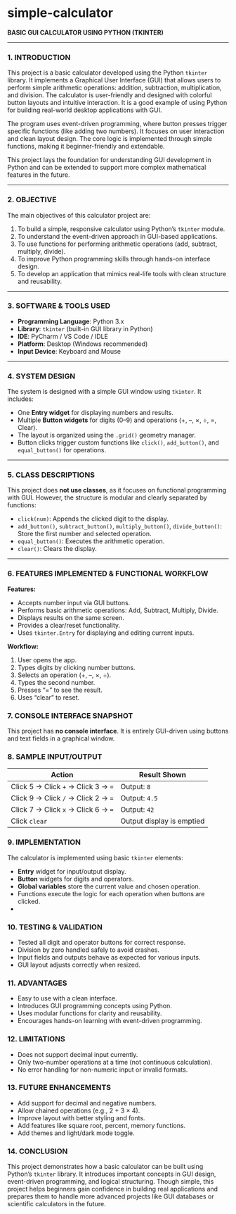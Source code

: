 # simple-calculator

**BASIC GUI CALCULATOR USING PYTHON (TKINTER)**

---

### 1. **INTRODUCTION**

This project is a basic calculator developed using the Python `tkinter` library. It implements a Graphical User Interface (GUI) that allows users to perform simple arithmetic operations: addition, subtraction, multiplication, and division. The calculator is user-friendly and designed with colorful button layouts and intuitive interaction. It is a good example of using Python for building real-world desktop applications with GUI.

The program uses event-driven programming, where button presses trigger specific functions (like adding two numbers). It focuses on user interaction and clean layout design. The core logic is implemented through simple functions, making it beginner-friendly and extendable.

This project lays the foundation for understanding GUI development in Python and can be extended to support more complex mathematical features in the future.

---

### 2. **OBJECTIVE**

The main objectives of this calculator project are:

1. To build a simple, responsive calculator using Python’s `tkinter` module.
2. To understand the event-driven approach in GUI-based applications.
3. To use functions for performing arithmetic operations (add, subtract, multiply, divide).
4. To improve Python programming skills through hands-on interface design.
5. To develop an application that mimics real-life tools with clean structure and reusability.

---

### 3. **SOFTWARE & TOOLS USED**

* **Programming Language**: Python 3.x
* **Library**: `tkinter` (built-in GUI library in Python)
* **IDE**: PyCharm / VS Code / IDLE
* **Platform**: Desktop (Windows recommended)
* **Input Device**: Keyboard and Mouse

---

### 4. **SYSTEM DESIGN**

The system is designed with a simple GUI window using `tkinter`. It includes:

* One **Entry widget** for displaying numbers and results.
* Multiple **Button widgets** for digits (0–9) and operations (+, –, ×, ÷, =, Clear).
* The layout is organized using the `.grid()` geometry manager.
* Button clicks trigger custom functions like `click()`, `add_button()`, and `equal_button()` for operations.

---

### 5. **CLASS DESCRIPTIONS**

This project does **not use classes**, as it focuses on functional programming with GUI. However, the structure is modular and clearly separated by functions:

* `click(num)`: Appends the clicked digit to the display.
* `add_button()`, `subtract_button()`, `multiply_button()`, `divide_button()`: Store the first number and selected operation.
* `equal_button()`: Executes the arithmetic operation.
* `clear()`: Clears the display.

---

### 6. **FEATURES IMPLEMENTED & FUNCTIONAL WORKFLOW**

**Features:**

* Accepts number input via GUI buttons.
* Performs basic arithmetic operations: Add, Subtract, Multiply, Divide.
* Displays results on the same screen.
* Provides a clear/reset functionality.
* Uses `tkinter.Entry` for displaying and editing current inputs.

**Workflow:**

1. User opens the app.
2. Types digits by clicking number buttons.
3. Selects an operation (+, –, ×, ÷).
4. Types the second number.
5. Presses “=” to see the result.
6. Uses “clear” to reset.
### 7. **CONSOLE INTERFACE SNAPSHOT**

This project has **no console interface**. It is entirely GUI-driven using buttons and text fields in a graphical window.

### 8. **SAMPLE INPUT/OUTPUT**

| Action                              | Result Shown              |
| ----------------------------------- | ------------------------- |
| Click 5 → Click `+` → Click 3 → `=` | Output: `8`               |
| Click 9 → Click `/` → Click 2 → `=` | Output: `4.5`             |
| Click 7 → Click `x` → Click 6 → `=` | Output: `42`              |
| Click `clear`                       | Output display is emptied |

### 9. **IMPLEMENTATION**

The calculator is implemented using basic `tkinter` elements:

* **Entry** widget for input/output display.
* **Button** widgets for digits and operators.
* **Global variables** store the current value and chosen operation.
* Functions execute the logic for each operation when buttons are clicked.
* 
### 10. **TESTING & VALIDATION**

* Tested all digit and operator buttons for correct response.
* Division by zero handled safely to avoid crashes.
* Input fields and outputs behave as expected for various inputs.
* GUI layout adjusts correctly when resized.

### 11. **ADVANTAGES**

* Easy to use with a clean interface.
* Introduces GUI programming concepts using Python.
* Uses modular functions for clarity and reusability.
* Encourages hands-on learning with event-driven programming.

### 12. **LIMITATIONS**

* Does not support decimal input currently.
* Only two-number operations at a time (not continuous calculation).
* No error handling for non-numeric input or invalid formats.

### 13. **FUTURE ENHANCEMENTS**

* Add support for decimal and negative numbers.
* Allow chained operations (e.g., 2 + 3 × 4).
* Improve layout with better styling and fonts.
* Add features like square root, percent, memory functions.
* Add themes and light/dark mode toggle.

### 14. **CONCLUSION**

This project demonstrates how a basic calculator can be built using Python’s `tkinter` library. It introduces important concepts in GUI design, event-driven programming, and logical structuring. Though simple, this project helps beginners gain confidence in building real applications and prepares them to handle more advanced projects like GUI databases or scientific calculators in the future.

